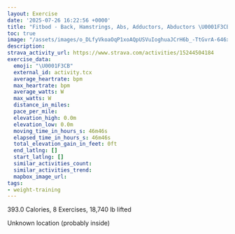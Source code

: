 ```yaml
---
layout: Exercise
date: '2025-07-26 16:22:56 +0000'
title: "Fitbod - Back, Hamstrings, Abs, Adductors, Abductors \U0001F3CB️"
toc: true
image: "/assets/images/o_DLfyVkoaOqP1xoAQpUSVuIoghuaJCrH6b_-TtGvrA-646x2048.jpg.jpeg"
description:
strava_activity_url: https://www.strava.com/activities/15244504184
exercise_data:
  emoji: "\U0001F3CB️"
  external_id: activity.tcx
  average_heartrate: bpm
  max_heartrate: bpm
  average_watts: W
  max_watts: W
  distance_in_miles:
  pace_per_mile:
  elevation_high: 0.0m
  elevation_low: 0.0m
  moving_time_in_hours_s: 46m46s
  elapsed_time_in_hours_s: 46m46s
  total_elevation_gain_in_feet: 0ft
  end_latlng: []
  start_latlng: []
  similar_activities_count:
  similar_activities_trend:
  mapbox_image_url:
tags:
- weight-training
---
```


393.0 Calories, 8 Exercises, 18,740 lb lifted

Unknown location (probably inside)
